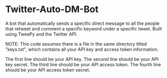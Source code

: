 # Twitter-Auto-DM-Bot
A bot that automatically sends a specific direct message to all the people that retweet and comment a specific keyword under a specific tweet. Built using TweePy and the Twitter API.

NOTE: This code assumes there is a file in the same directory titled "keys.txt", which contains all your API key and access token information.

The first line should be your API key.
The second line should be your API key secret.
The third line should be your API access token.
The fourth line should be your API access token secret.
